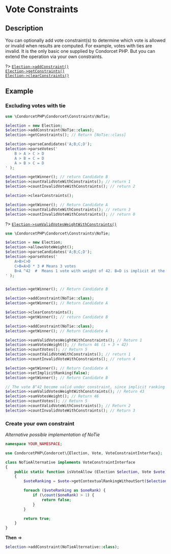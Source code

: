 # Vote Constraints

## Description

You can optionally add vote constraint(s) to determine which vote is allowed or invalid when results are computed.
For example, votes with ties are invalid. It is the only basic one supplied by Condorcet PHP. But you can extend the operation via your own constraints.

?> [`Election->addConstraint()`](/Docs/MethodsReferences/Election%20Class/public%20Election--addConstraint)  
[`Election->getConstraints()`](/Docs/MethodsReferences/Election%20Class/public%20Election--getConstraints)  
[`Election->clearConstraints()`](/Docs/MethodsReferences/Election%20Class/public%20Election--clearConstraints)

## Example

### Excluding votes with tie
```php
use \CondorcetPHP\Condorcet\Constraints\NoTie;

$election = new Election;
$election->addConstraint(NoTie::class);
$election->getConstraints(); // Return [NoTie::class]

$election->parseCandidates('A;B;C;D');
$election->parseVotes('
    B > A > C > D
    A > B = C = D
    A > B > C = D
' );

$election->getWinner(); // return Candidate B
$election->countValidVoteWithConstraints(); // return 1
$election->countInvalidVoteWithConstraints(); // return 2

$election->clearConstraints();

$election->getWinner(); // Return Candidate A
$election->countValidVoteWithConstraints(); // return 3
$election->countInvalidVoteWithConstraints(); // return 0
```

?> [`Election->sumValidVotesWeightWithConstraints()`](/Docs/MethodsReferences/Election%20Class/public%20Election--sumValidVotesWeightWithConstraints)
```php
use \CondorcetPHP\Condorcet\Constraints\NoTie;

$election = new Election;
$election->allowsVoteWeight();
$election->parseCandidates('A;B;C;D');
$election->parseVotes('
    A>B>C>D
    C>B=A>D * 3 # Means 3 votes
    B>A ^42  #  Means 1 vote with weight of 42. B=D is implicit at the second rank.
' );


$election->getWinner(); // Return Candidate B

$election->addConstraint(NoTie::class);
$election->getWinner(); // Return Candidate A

$election->clearConstraints();
$election->getWinner(); // return Candidate B

$election->addConstraint(NoTie::class);
$election->getWinner(); // Return Candidate A

$election->sumValidVotesWeightWithConstraints(); // Return 1
$election->sumVotesWeight(); // Return 46 (1 + 3 + 42)
$election->countVotes(); // Return 5
$election->countValidVoteWithConstraints(); // return 1
$election->countInvalidVoteWithConstraints(); // return 4

$election->getWinner(); // Return Candidate A
$election->setImplicitRanking(false);
$election->getWinner(); // Return Candidate B

// The vote B^42 become valid under constraint, since implicit ranking is false
$election->sumValidVotesWeightWithConstraints(); // Return 43
$election->sumVotesWeight(); // Return 46
$election->countVotes(); // Return 5
$election->countValidVoteWithConstraints(); // Return 2
$election->countInvalidVoteWithConstraints(); // Return 3
```


### Create your own constraint
_Alternative possible implementation of NoTie_

```php
namespace YOUR_NAMESPACE;

use CondorcetPHP\Condorcet\{Election, Vote, VoteConstraintInterface};

class NoTieAlternative implements VoteConstraintInterface
{
    public static function isVoteAllow (Election $election, Vote $vote) : bool
    {
        $voteRanking = $vote->getContextualRankingWithoutSort($election);

        foreach ($voteRanking as $oneRank) {
            if (\count($oneRank) > 1) {
                return false;
            }
        }

        return true;
    }
}
```

**Then** ⇒
```php
$election->addConstraint(NoTieAlternative::class);
```